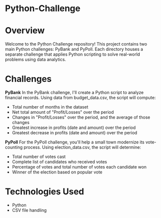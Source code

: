 # Python-Challenge
# Overview
Welcome to the Python Challenge repository! This project contains two main Python challenges: PyBank and PyPoll. Each directory houses a separate challenge that applies Python scripting to solve real-world problems using data analytics.

# Challenges
**PyBank**
In the PyBank challenge, I'll create a Python script to analyze financial records. Using data from budget_data.csv, the script will compute:

- Total number of months in the dataset
- Net total amount of "Profit/Losses" over the period
- Changes in "Profit/Losses" over the period, and the average of those changes
- Greatest increase in profits (date and amount) over the period
- Greatest decrease in profits (date and amount) over the period


**PyPoll**
For the PyPoll challenge, you'll help a small town modernize its vote-counting process. Using election_data.csv, the script will determine:

- Total number of votes cast
- Complete list of candidates who received votes
- Percentage of votes and total number of votes each candidate won
- Winner of the election based on popular vote

# Technologies Used
- Python
- CSV file handling

